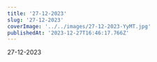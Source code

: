 ```yaml
---
title: '27-12-2023'
slug: '27-12-2023'
coverImage: '../../images/27-12-2023-YyMT.jpg'
publishedAt: '2023-12-27T16:46:17.766Z'
---
```


27-12-2023